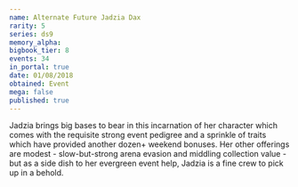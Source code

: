 ```yaml
---
name: Alternate Future Jadzia Dax
rarity: 5
series: ds9
memory_alpha:
bigbook_tier: 8
events: 34
in_portal: true
date: 01/08/2018
obtained: Event
mega: false
published: true
---
```


Jadzia brings big bases to bear in this incarnation of her character which comes with the requisite strong event pedigree and a sprinkle of traits which have provided another dozen+ weekend bonuses. Her other offerings are modest - slow-but-strong arena evasion and middling collection value - but as a side dish to her evergreen event help, Jadzia is a fine crew to pick up in a behold.

